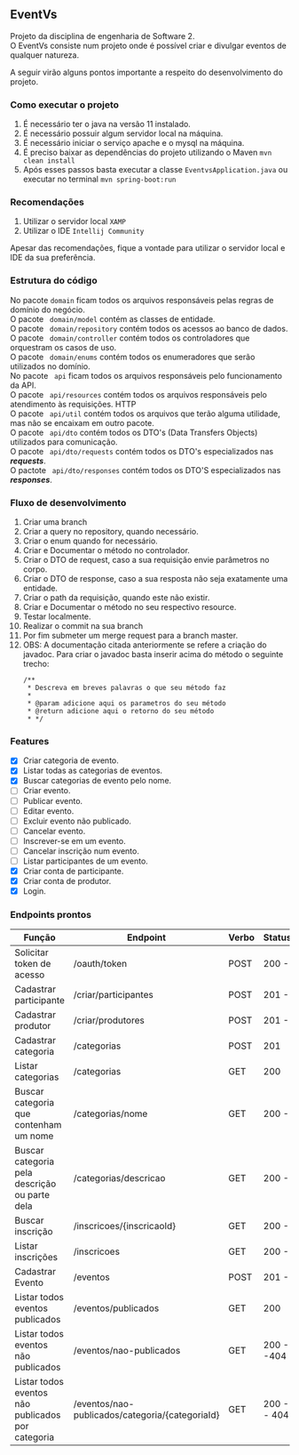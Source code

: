## EventVs

Projeto da disciplina de engenharia de Software 2. <br />
O EventVs consiste num projeto onde é possível criar e divulgar eventos de qualquer natureza.

A seguir virão alguns pontos importante a respeito do desenvolvimento do projeto.

### Como executar o projeto
1. É necessário ter o java na versão 11 instalado.
1. É necessário possuir algum servidor local na máquina.
1. É necessário iniciar o serviço apache e o mysql na máquina.
1. É preciso baixar as dependências do projeto utilizando o Maven ``` mvn clean install ```
1. Após esses passos basta executar a classe ``` EventvsApplication.java ``` ou executar no terminal `mvn spring-boot:run`

### Recomendações
1. Utilizar o servidor local ``` XAMP ```
1. Utilizar o IDE ``` Intellij Community ```

Apesar das recomendações, fique a vontade para utilizar o servidor local e IDE da sua preferência.

### Estrutura do código

No pacote ```domain``` ficam todos os arquivos responsáveis pelas regras de domínio do negócio. <br /> 
O pacote ``` domain/model``` contém as classes de entidade. <br />
O pacote ``` domain/repository``` contém todos os acessos ao banco de dados. <br />
O pacote ``` domain/controller``` contém todos os controladores que orquestram os casos de uso. <br />
O pacote ``` domain/enums``` contém todos os enumeradores que serão utilizados no domínio. <br />
No pacote ``` api``` ficam todos os arquivos responsáveis pelo funcionamento da API. <br />
O pacote ``` api/resources``` contém todos os arquivos responsáveis pelo atendimento às requisições. HTTP <br />
O pacote ``` api/util``` contém todos os arquivos que terão alguma utilidade, mas não se encaixam em outro pacote. <br />
O pacote ``` api/dto``` contém todos os DTO's (Data Transfers Objects) utilizados para comunicação. <br />
O pacote ``` api/dto/requests``` contém todos os DTO's especializados nas ***requests***.  <br />
O pactote ``` api/dto/responses``` contém todos os DTO'S especializados nas ***responses***. <br />


### Fluxo de desenvolvimento

1. Criar uma branch
1. Criar a query no repository, quando necessário.
1. Criar o enum quando for necessário.
1. Criar e Documentar o método no controlador.
1. Criar o DTO de request, caso a sua requisição envie parâmetros no corpo.
1. Criar o DTO de response, caso a sua resposta não seja exatamente uma entidade.
1. Criar o path da requisição, quando este não existir.
1. Criar e Documentar o método no seu respectivo resource.
1. Testar localmente.
1. Realizar o commit na sua branch
1. Por fim submeter um merge request para a branch master.
1. OBS: A documentação citada anteriormente se refere a criação do javadoc. Para criar o javadoc basta inserir acima do método
o seguinte trecho: <br />
   ```
   /**
    * Descreva em breves palavras o que seu método faz
    *
    * @param adicione aqui os parametros do seu método
    * @return adicione aqui o retorno do seu método
    * */
    ```

### Features

- [x] Criar categoria de evento.
- [x] Listar todas as categorias de eventos.
- [x] Buscar categorias de evento pelo nome.
- [ ] Criar evento.
- [ ] Publicar evento.
- [ ] Editar evento.
- [ ] Excluir evento não publicado.
- [ ] Cancelar evento.
- [ ] Inscrever-se em um evento.
- [ ] Cancelar inscrição num evento.
- [ ] Listar participantes de um evento.
- [x] Criar conta de participante.
- [x] Criar conta de produtor.
- [x] Login.

### Endpoints prontos

Função | Endpoint | Verbo | Statuscode
--------- | ------ | ----- | ---------  
Solicitar token de acesso  | /oauth/token | POST | 200 - 400 
Cadastrar participante  | /criar/participantes | POST | 201 - 400
Cadastrar produtor   | /criar/produtores | POST |201 - 400
Cadastrar categoria | /categorias | POST | 201
Listar categorias  | /categorias | GET | 200
Buscar categoria que contenham um nome | /categorias/nome | GET | 200 - 404
Buscar categoria pela descrição ou parte dela | /categorias/descricao | GET | 200 - 404
Buscar inscrição | /inscricoes/{inscricaoId} | GET | 200 - 404
Listar inscrições | /inscricoes | GET | 200 - 404
Cadastrar Evento | /eventos | POST | 201 - 400
Listar todos eventos publicados | /eventos/publicados | GET | 200
Listar todos eventos não publicados | /eventos/nao-publicados | GET | 200 - 400 -404
Listar todos eventos não publicados por categoria | /eventos/nao-publicados/categoria/{categoriaId} | GET | 200 - 400 - 404




   





